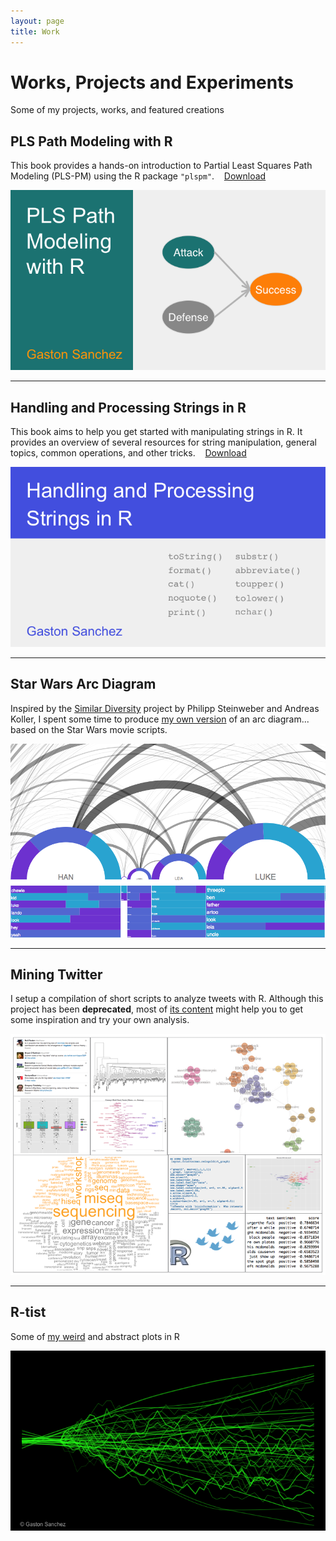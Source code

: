 ```yaml
---
layout: page
title: Work
---
```


# Works, Projects and Experiments

Some of my projects, works, and featured creations


<h2>PLS Path Modeling with R</h2>
<p>
 This book provides a hands-on introduction to Partial Least Squares Path Modeling (PLS-PM) 
 using the R package <code>"plspm"</code>. &nbsp;&nbsp;
 <a href="/PLS_Path_Modeling_with_R.pdf">Download</a>
</p>
<a href="/PLS_Path_Modeling_with_R.pdf">
<img class="centered" src="/images/website/plspm_book_cover.png"/></a>
<hr>


<h2>Handling and Processing Strings in R</h2>
<p>
 This book aims to help you get started with manipulating strings in R. It provides an 
 overview of several resources for string manipulation, general topics, 
 common operations, and other tricks. &nbsp;&nbsp;
 <a href="/Handling_and_Processing_Strings_in_R.pdf">Download</a>
</p>
<a href="/Handling_and_Processing_Strings_in_R.pdf">
<img class="centered" src="/images/website/strings_book_cover.png"/></a>
<hr>


<h2>Star Wars Arc Diagram</h2>
<p>
 Inspired by the <a href="http://similardiversity.net" target="_blank" title="similar diversity">Similar Diversity</a> 
 project by Philipp Steinweber and Andreas Koller, I spent some time to produce 
 <a href="https://github.com/gastonstat/StarWars">my own version</a> of an arc diagram... based on the Star Wars movie scripts.
</p>
<a href="https://docs.google.com/presentation/d/1bWM7RxihSBzrcp07g026Lu5Ey10OACujj727vAIE7wo/pub?start=false&loop=false&delayms=3000">
<img class="centered" src="/images/website/starwars_arcdiagram.png"/></a>
<hr>


<h2>Mining Twitter</h2>
<p>
 I setup a compilation of short scripts to analyze tweets with R. Although this project 
 has been <b>deprecated</b>, most of <a href="https://sites.google.com/site/miningtwitter/" target="_blank">its content</a> 
 might help you to get some inspiration and try your own analysis. 
</p>
<a href="https://sites.google.com/site/miningtwitter/" target="_blank">
<img class="centered" src="/images/website/mining_twitter.png"/></a>
<hr>


<h2>R-tist</h2>
<p>
 Some of <a href="/work/rtist">my weird</a> and abstract plots in R
</p>
<a href="/work/rtist/"><img src="/images/rtist/green_bolts.png"/></a>

